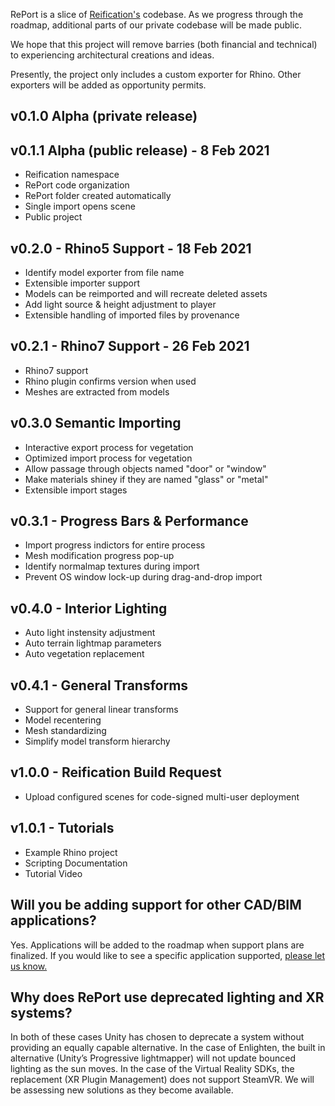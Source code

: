 RePort is a slice of [Reification's](https://reification.io) codebase. As we progress through the roadmap, additional parts of our private codebase will be made public.

We hope that this project will remove barries (both financial and technical) to experiencing architectural creations and ideas.

Presently, the project only includes a custom exporter for Rhino. Other exporters will be added as opportunity permits.

## v0.1.0 Alpha (private release)

## v0.1.1 Alpha (public release) - 8 Feb 2021
* Reification namespace
* RePort code organization
* RePort folder created automatically
* Single import opens scene
* Public project

## v0.2.0 - Rhino5 Support - 18 Feb 2021
* Identify model exporter from file name
* Extensible importer support
* Models can be reimported and will recreate deleted assets
* Add light source & height adjustment to player
* Extensible handling of imported files by provenance

## v0.2.1 - Rhino7 Support - 26 Feb 2021
* Rhino7 support
* Rhino plugin confirms version when used
* Meshes are extracted from models

## v0.3.0 Semantic Importing
* Interactive export process for vegetation
* Optimized import process for vegetation
* Allow passage through objects named "door" or "window"
* Make materials shiney if they are named "glass" or "metal"
* Extensible import stages

## v0.3.1 - Progress Bars & Performance
* Import progress indictors for entire process
* Mesh modification progress pop-up
* Identify normalmap textures during import
* Prevent OS window lock-up during drag-and-drop import

## v0.4.0 - Interior Lighting
* Auto light instensity adjustment
* Auto terrain lightmap parameters
* Auto vegetation replacement

## v0.4.1 - General Transforms
* Support for general linear transforms
* Model recentering
* Mesh standardizing
* Simplify model transform hierarchy

## v1.0.0 - Reification Build Request
* Upload configured scenes for code-signed multi-user deployment

## v1.0.1 - Tutorials
* Example Rhino project
* Scripting Documentation
* Tutorial Video

## Will you be adding support for other CAD/BIM applications?
Yes. Applications will be added to the roadmap when support plans are finalized. If you would like to see a specific application supported, [please let us know.](mailto:support@reification.io)

## Why does RePort use deprecated lighting and XR systems?
In both of these cases Unity has chosen to deprecate a system without providing an equally capable alternative. In the case of Enlighten, the built in alternative (Unity’s Progressive lightmapper) will not update bounced lighting as the sun moves. In the case of the Virtual Reality SDKs, the replacement (XR Plugin Management) does not support SteamVR. We will be assessing new solutions as they become available.
